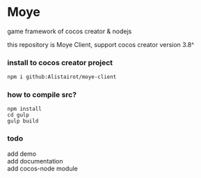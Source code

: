 # Moye
game framework of cocos creator & nodejs  

this repository is Moye Client, support cocos creator version 3.8^

### install to cocos creator project
```bash
npm i github:Alistairot/moye-client
```

### how to compile src?
```
npm install
cd gulp
gulp build
```

### todo
add demo  
add documentation  
add cocos-node module  